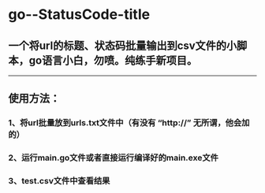 # go--StatusCode-title

## 一个将url的标题、状态码批量输出到csv文件的小脚本，go语言小白，勿喷。纯练手新项目。

---
## 使用方法：
### 1、将url批量放到urls.txt文件中（有没有 “http://” 无所谓，他会加的）
### 2、运行main.go文件或者直接运行编译好的main.exe文件
### 3、test.csv文件中查看结果
